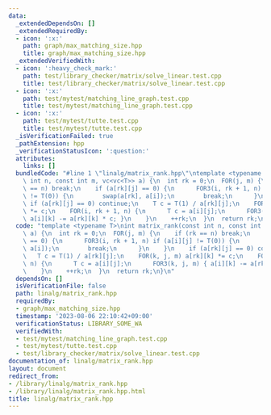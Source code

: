 ```yaml
---
data:
  _extendedDependsOn: []
  _extendedRequiredBy:
  - icon: ':x:'
    path: graph/max_matching_size.hpp
    title: graph/max_matching_size.hpp
  _extendedVerifiedWith:
  - icon: ':heavy_check_mark:'
    path: test/library_checker/matrix/solve_linear.test.cpp
    title: test/library_checker/matrix/solve_linear.test.cpp
  - icon: ':x:'
    path: test/mytest/matching_line_graph.test.cpp
    title: test/mytest/matching_line_graph.test.cpp
  - icon: ':x:'
    path: test/mytest/tutte.test.cpp
    title: test/mytest/tutte.test.cpp
  _isVerificationFailed: true
  _pathExtension: hpp
  _verificationStatusIcon: ':question:'
  attributes:
    links: []
  bundledCode: "#line 1 \"linalg/matrix_rank.hpp\"\ntemplate <typename T>\nint matrix_rank(const\
    \ int n, const int m, vc<vc<T>> a) {\n  int rk = 0;\n  FOR(j, m) {\n    if (rk\
    \ == n) break;\n    if (a[rk][j] == 0) {\n      FOR3(i, rk + 1, n) if (a[i][j]\
    \ != T(0)) {\n        swap(a[rk], a[i]);\n        break;\n      }\n    }\n   \
    \ if (a[rk][j] == 0) continue;\n    T c = T(1) / a[rk][j];\n    FOR(k, j, m) a[rk][k]\
    \ *= c;\n    FOR(i, rk + 1, n) {\n      T c = a[i][j];\n      FOR3(k, j, m) {\
    \ a[i][k] -= a[rk][k] * c; }\n    }\n    ++rk;\n  }\n  return rk;\n}\n"
  code: "template <typename T>\nint matrix_rank(const int n, const int m, vc<vc<T>>\
    \ a) {\n  int rk = 0;\n  FOR(j, m) {\n    if (rk == n) break;\n    if (a[rk][j]\
    \ == 0) {\n      FOR3(i, rk + 1, n) if (a[i][j] != T(0)) {\n        swap(a[rk],\
    \ a[i]);\n        break;\n      }\n    }\n    if (a[rk][j] == 0) continue;\n \
    \   T c = T(1) / a[rk][j];\n    FOR(k, j, m) a[rk][k] *= c;\n    FOR(i, rk + 1,\
    \ n) {\n      T c = a[i][j];\n      FOR3(k, j, m) { a[i][k] -= a[rk][k] * c; }\n\
    \    }\n    ++rk;\n  }\n  return rk;\n}\n"
  dependsOn: []
  isVerificationFile: false
  path: linalg/matrix_rank.hpp
  requiredBy:
  - graph/max_matching_size.hpp
  timestamp: '2023-08-06 22:10:42+09:00'
  verificationStatus: LIBRARY_SOME_WA
  verifiedWith:
  - test/mytest/matching_line_graph.test.cpp
  - test/mytest/tutte.test.cpp
  - test/library_checker/matrix/solve_linear.test.cpp
documentation_of: linalg/matrix_rank.hpp
layout: document
redirect_from:
- /library/linalg/matrix_rank.hpp
- /library/linalg/matrix_rank.hpp.html
title: linalg/matrix_rank.hpp
---
```

